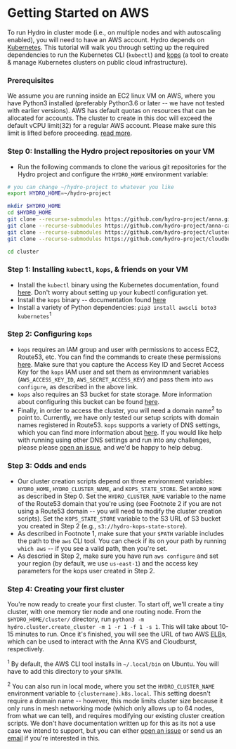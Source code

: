 # Getting Started on AWS

To run Hydro in cluster mode (i.e., on multiple nodes and with autoscaling enabled), you will need to have an AWS account. Hydro depends on [Kubernetes](http://kubernetes.io). This tutorial will walk you through setting up the required dependencies to run the Kubernetes CLI (`kubectl`) and [kops](https://github.com/kubernetes/kops) (a tool to create & manage Kubernetes clusters on public cloud infrastructure).

### Prerequisites

We assume you are running inside an EC2 linux VM on AWS, where you have Python3 installed (preferably Python3.6 or later -- we have not tested with earlier versions).
AWS has default quotas on resources that can be allocated for accounts. The cluster to create in this doc will exceed the default vCPU limit(32) for a regular AWS account. Please make sure this limit is lifted before proceeding. 
[read more](https://docs.aws.amazon.com/AWSEC2/latest/UserGuide/ec2-resource-limits.html). 

### Step 0: Installing the Hydro project repositories on your VM

* Run the following commands to clone the various git repositories for
  the Hydro project and configure the `HYDRO_HOME` environment variable:

```bash
# you can change ~/hydro-project to whatever you like
export HYDRO_HOME=~/hydro-project

mkdir $HYDRO_HOME
cd $HYDRO_HOME
git clone --recurse-submodules https://github.com/hydro-project/anna.git
git clone --recurse-submodules https://github.com/hydro-project/anna-cache.git
git clone --recurse-submodules https://github.com/hydro-project/cluster.git
git clone --recurse-submodules https://github.com/hydro-project/cloudburst.git

cd cluster
```

### Step 1: Installing `kubectl`, `kops`, & friends on your VM

* Install the `kubectl` binary using the Kubernetes documentation, found [here](https://kubernetes.io/docs/tasks/tools/install-kubectl). Don't worry about setting up your kubectl configuration yet.
* Install the `kops` binary -- documentation found [here](https://github.com/kubernetes/kops/blob/master/docs/install.md)
* Install a variety of Python dependencies: `pip3 install awscli boto3 kubernetes`<sup>1</sup>

### Step 2: Configuring `kops`

* `kops` requires an IAM group and user with permissions to access EC2, Route53, etc. You can find the commands to create these permissions [here](https://github.com/kubernetes/kops/blob/master/docs/getting_started/aws.md#aws). Make sure that you capture the Access Key ID and Secret Access Key for the `kops` IAM user and set them as environmnent variables (`AWS_ACCESS_KEY_ID`, `AWS_SECRET_ACCESS_KEY`) and pass them into `aws configure`, as described in the above link.
* `kops` also requires an S3 bucket for state storage. More information about configuring this bucket can be found [here](https://github.com/kubernetes/kops/blob/master/docs/getting_started/aws.md#cluster-state-storage).
* Finally, in order to access the cluster, you will need a domain name<sup>2</sup> to point to. Currently, we have only tested our setup scripts with domain names registered in Route53. `kops` supports a variety of DNS settings, which you can find more information about [here](https://github.com/kubernetes/kops/blob/master/docs/getting_started/aws.md#configure-dns). If you would like help with running using other DNS settings and run into any challenges, please please [open an issue](https://github.com/hydro-project/cluster/issues/new), and we'd be happy to help debug.

### Step 3: Odds and ends

* Our cluster creation scripts depend on three environment variables: `HYDRO_HOME`, `HYDRO_CLUSTER_NAME`, and `KOPS_STATE_STORE`. Set `HYDRO_HOME` as described in Step 0. Set the `HYDRO_CLUSTER_NAME` variable to the name of the Route53 domain that you're using (see Footnote 2 if you are not using a Route53 domain -- you will need to modify the cluster creation scripts). Set the `KOPS_STATE_STORE` variable to the S3 URL of S3 bucket you created in Step 2 (e.g., `s3://hydro-kops-state-store`).
* As described in Footnote 1, make sure that your `$PATH` variable includes the path to the `aws` CLI tool. You can check if its on your path by running `which aws` -- if you see a valid path, then you're set.
* As descried in Step 2, make sure you have run `aws configure` and set your region (by default, we use `us-east-1`) and the access key parameters for the kops user created in Step 2.

### Step 4: Creating your first cluster

You're now ready to create your first cluster. To start off, we'll create a tiny cluster, with one memory tier node and one routing node. From the `$HYDRO_HOME/cluster/` directory, run `python3 -m hydro.cluster.create_cluster -m 1 -r 1 -f 1 -s 1`. This will take about 10-15 minutes to run. Once it's finished, you will see the URL of two AWS [ELB](https://aws.amazon.com/elasticloadbalancing/)s, which can be used to interact with the Anna KVS and Cloudburst, respectively.

<sup>1</sup> By default, the AWS CLI tool installs in `~/.local/bin` on Ubuntu. You will have to add this directory to your `$PATH`.

<sup>2</sup> You can also run in local mode, where you set the `HYDRO_CLUSTER_NAME` environment variable to `{clustername}.k8s.local`. This setting doesn't require a domain name -- however, this mode limits cluster size because it only runs in mesh networking mode (which only allows up to 64 nodes, from what we can tell), and requires modifying our existing cluster creation scripts. We don't have documentation written up for this as its not a use case we intend to support, but you can either [open an issue](https://github.com/hydro-project/cluster/issues/new) or send us an [email](mailto:vikrams@cs.berkeley.edu,cgwu@berkeley.edu) if you're interested in this.
